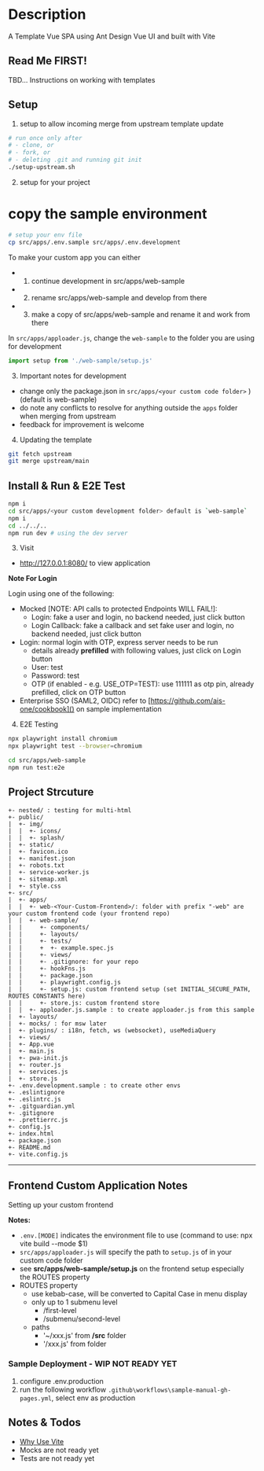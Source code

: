 # Description

A Template Vue SPA using Ant Design Vue UI and built with Vite

## Read Me FIRST!

TBD... Instructions on working with templates

## Setup

1. setup to allow incoming merge from upstream template update

```bash
# run once only after
# - clone, or
# - fork, or
# - deleting .git and running git init
./setup-upstream.sh
```

2. setup for your project

# copy the sample environment

```bash
# setup your env file
cp src/apps/.env.sample src/apps/.env.development

```

To make your custom app you can either
- 1. continue development in src/apps/web-sample
- 2. rename src/apps/web-sample and develop from there
- 3. make a copy of src/apps/web-sample and rename it and work from there

In `src/apps/apploader.js`, change the `web-sample` to the folder you are using for development

```js
import setup from './web-sample/setup.js'
```

3. Important notes for development

- change only the package.json in `src/apps/<your custom code folder>` )(default is web-sample)
- do note any conflicts to resolve for anything outside the `apps` folder when merging from upstream
- feedback for improvement is welcome

4. Updating the template

```bash
git fetch upstream
git merge upstream/main
```

## Install & Run & E2E Test

```bash
npm i
cd src/apps/<your custom development folder> default is `web-sample`
npm i
cd ../../..
npm run dev # using the dev server
```

3. Visit

- http://127.0.0.1:8080/ to view application

**Note For Login**

Login using one of the following:
  
- Mocked [NOTE: API calls to protected Endpoints WILL FAIL!]:
  - Login: fake a user and login, no backend needed, just click button
  - Login Callback: fake a callback and set fake user and login, no backend needed, just click button
- Login: normal login with OTP, express server needs to be run
  - details already **prefilled** with following values, just click on Login button
  - User: test
  - Password: test
  - OTP (if enabled - e.g. USE_OTP=TEST): use 111111 as otp pin, already prefilled, click on OTP button
- Enterprise SSO (SAML2, OIDC) refer to [https://github.com/ais-one/cookbook]() on sample implementation


4. E2E Testing

```bash
npx playwright install chromium
npx playwright test --browser=chromium

cd src/apps/web-sample
npm run test:e2e
```

## Project Strcuture

```
+- nested/ : testing for multi-html
+- public/
|  +- img/
|  |  +- icons/
|  |  +- splash/
|  +- static/
|  +- favicon.ico
|  +- manifest.json
|  +- robots.txt
|  +- service-worker.js
|  +- sitemap.xml
|  +- style.css
+- src/
|  +- apps/
|  |  +- web-<Your-Custom-Frontend>/: folder with prefix "-web" are your custom frontend code (your frontend repo)
|  |  +- web-sample/
|  |     +- components/
|  |     +- layouts/
|  |     +- tests/
|  |     +  +- example.spec.js
|  |     +- views/
|  |     +- .gitignore: for your repo
|  |     +- hookFns.js
|  |     +- package.json
|  |     +- playwright.config.js
|  |     +- setup.js: custom frontend setup (set INITIAL_SECURE_PATH, ROUTES CONSTANTS here)
|  |     +- store.js: custom frontend store
|  |  +- apploader.js.sample : to create apploader.js from this sample
|  +- layouts/
|  +- mocks/ : for msw later
|  +- plugins/ : i18n, fetch, ws (websocket), useMediaQuery
|  +- views/
|  +- App.vue
|  +- main.js
|  +- pwa-init.js
|  +- router.js
|  +- services.js
|  +- store.js
+- .env.development.sample : to create other envs
+- .eslintignore
+- .eslintrc.js
+- .gitguardian.yml
+- .gitignore
+- .prettierrc.js
+- config.js
+- index.html
+- package.json
+- README.md
+- vite.config.js
```

---

## Frontend Custom Application Notes

Setting up your custom frontend

**Notes:**
- `.env.[MODE]` indicates the environment file to use (command to use: npx vite build --mode $1)
- `src/apps/apploader.js` will specify the path to `setup.js` of in your custom code folder
- see **src/apps/web-sample/setup.js** on the frontend setup especially the ROUTES property
- ROUTES property
  - use kebab-case, will be converted to Capital Case in menu display
  - only up to 1 submenu level
    - /first-level
    - /submenu/second-level
  - paths
    - '~/xxx.js' from **<project>/src** folder
    - '/xxx.js' from **<project>** folder


### Sample Deployment - WIP NOT READY YET

1. configure .env.production
2. run the following workflow `.github\workflows\sample-manual-gh-pages.yml`, select env as production


## Notes & Todos

- [Why Use Vite](https://indepth.dev/a-note-on-vite-a-very-fast-dev-build-tool/)
- Mocks are not ready yet
- Tests are not ready yet

